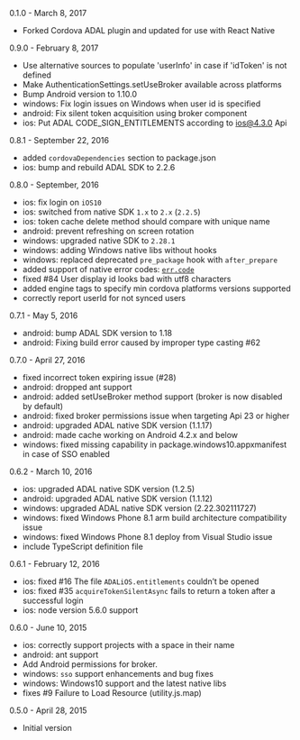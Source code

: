 0.1.0 - March 8, 2017
* Forked Cordova ADAL plugin and updated for use with React Native

0.9.0 - February 8, 2017
* Use alternative sources to populate 'userInfo' in case if 'idToken' is not defined
* Make AuthenticationSettings.setUseBroker available across platforms
* Bump Android version to 1.10.0
* windows: Fix login issues on Windows when user id is specified
* android: Fix silent token acquisition using broker component
* ios: Put ADAL CODE_SIGN_ENTITLEMENTS according to ios@4.3.0 Api

0.8.1 - September 22, 2016
* added `cordovaDependencies` section to package.json
* ios: bump and rebuild ADAL SDK to 2.2.6

0.8.0 - September, 2016
* ios: fix login on `iOS10`
* ios: switched from native SDK `1.x` to `2.x` (`2.2.5`)
* ios: token cache delete method should compare with unique name
* android: prevent refreshing on screen rotation
* windows: upgraded native SDK to `2.28.1`
* windows: adding Windows native libs without hooks
* windows: replaced deprecated `pre_package` hook with `after_prepare`
* added support of native error codes: [`err.code`](https://github.com/AzureAD/azure-activedirectory-library-for-cordova#handling-errors)
* fixed #84 User display id looks bad with utf8 characters
* added engine tags to specify min cordova platforms versions supported
* correctly report userId for not synced users

0.7.1 - May 5, 2016
* android: bump ADAL SDK version to 1.18
* android: Fixing build error caused by improper type casting #62

0.7.0 - April 27, 2016

* fixed incorrect token expiring issue (#28)
* android: dropped ant support
* android: added setUseBroker method support (broker is now disabled by default)
* android: fixed broker permissions issue when targeting Api 23 or higher
* android: upgraded ADAL native SDK version (1.1.17)
* android: made cache working on Android 4.2.x and below
* windows: fixed missing capability in package.windows10.appxmanifest in case of SSO enabled

0.6.2 - March 10, 2016

* ios: upgraded ADAL native SDK version (1.2.5)
* android: upgraded ADAL native SDK version (1.1.12)
* windows: upgraded ADAL native SDK version (2.22.302111727)
* windows: fixed Windows Phone 8.1 arm build architecture compatibility issue
* windows: fixed Windows Phone 8.1 deploy from Visual Studio issue
* include TypeScript definition file

0.6.1 - February 12, 2016

* ios: fixed #16 The file `ADALiOS.entitlements` couldn’t be opened
* ios: fixed #35 `acquireTokenSilentAsync` fails to return a token after a successful login
* ios: node version 5.6.0 support

0.6.0 - June 10, 2015

* ios: correctly support projects with a space in their name
* android: ant support
* Add Android permissions for broker.
* windows: `sso` support enhancements and bug fixes
* windows: Windows10 support and the latest native libs
* fixes #9 Failure to Load Resource (utility.js.map)

0.5.0 - April 28, 2015

* Initial version

